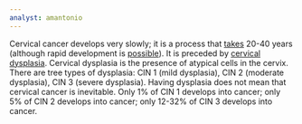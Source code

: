 ```yaml
---
analyst: amantonio
---
```


Cervical cancer develops very slowly; it is a process that [takes](https://www.ncbi.nlm.nih.gov/pubmed/23016780) 20-40 years (although rapid development is [possible](https://www.ajog.org/article/S0002-9378(99)70256-5/abstract)). It is preceded by [cervical dysplasia](https://en.wikipedia.org/wiki/Cervical_intraepithelial_neoplasia).
Cervical dysplasia is the presence of atypical cells in the cervix. There are tree types of dysplasia: CIN 1 (mild dysplasia), CIN 2 (moderate dysplasia), CIN 3 (severe dysplasia).
Having dysplasia does not mean that cervical cancer is inevitable.
Only 1% of CIN 1 develops into cancer; only 5% of CIN 2 develops into cancer; only 12-32% of CIN 3 develops into cancer.
